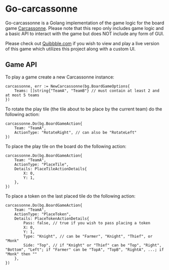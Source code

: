 # Go-carcassonne

Go-carcassonne is a Golang implementation of the game logic for the board game [Carcassonne](https://boardgamegeek.com/boardgame/822/carcassonne). Please note that this repo only includes game logic and a basic API to interact with the game but does NOT include any form of GUI.

Please check out [Quibbble.com](https://quibbble.com/annex) if you wish to view and play a live version of this game which utilizes this project along with a custom UI.

## Game API

To play a game create a new Carcassonne instance:
```
carcassonne, err := NewCarcassonne(bg.BoardGameOptions{
    Teams: []string{"TeamA", "TeamB"} // must contain at least 2 and at most 5 teams
})
```

To rotate the play tile (the tile about to be place by the current team) do the following action:
```
carcassonne.Do(bg.BoardGameAction{
    Team: "TeamA",
    ActionType: "RotateRight", // can also be "RotateLeft"
})
```

To place the play tile on the board do the following action:
```
carcassonne.Do(bg.BoardGameAction{
    Team: "TeamA",
    ActionType: "PlaceTile",
    Details: PlaceTileActionDetails{
        X: 0,
        Y: 1,
    },
})
```

To place a token on the last placed tile do the following action:
```
carcassonne.Do(bg.BoardGameAction{
    Team: "TeamA",
    ActionType: "PlaceToken",
    Details: PlaceTokenActionDetails{
        Pass: false, // true if you wish to pass placing a token
        X: 0,
        Y: 1,
        Type: "Knight", // can be "Farmer", "Knight", "Thief", or "Monk"
        Side: "Top", // if "Knight" or "Thief" can be "Top", "Right", "Bottom", "Left"; if "Farmer" can be "TopA", "TopB", "RightA", ...; if "Monk" then ""
    },
})
```